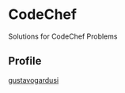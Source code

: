 # CodeChef
Solutions for CodeChef Problems

## Profile

[gustavogardusi](https://www.codechef.com/users/gustavogardusi)
